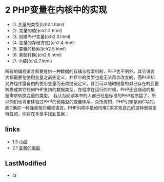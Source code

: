 # 2 PHP变量在内核中的实现

<ul class="catalog">
			<li> [1. 变量的类型](ch2.1.html) </li>
			<li> [2. 变量的值](ch2.2.html) </li>
			<li> [3. 创建PHP变量](ch2.3.html) </li>
			<li> [4. 变量的存储方式](ch2.4.html) </li>
			<li> [5. 变量的检索](ch2.5.html) </li>
			<li> [6. 类型转换](ch2.6.html) </li>
			<li> [7. 小结](ch2.7.html) </li>
		</ul>
所有的编程语言都要提供一种数据的存储与检索机制，PHP也不例外。其它语言大都需要在使用变量之前先定义，并且它的类型也是无法再次改变的，而PHP却允许程序猿自由的使用变量而无须提前定义，甚至可以随时随意的对已存在的变量转换成其它任何PHP支持的数据类型。在程序在运行的时候，PHP还会自动的根据需求转换变量的类型。
我认为阅读本书的人都已经是标准的PHP程序猿了，所以你们也肯定体验过PHP的弱类型的变量体系。众所周知，PHP引擎是用C写的，而C确实一种强类型的编程语言，PHP内核中是如何用C来实现自己的这种弱类型特性的，你将在本章中找到答案！


## links
   * 1.5 [小结](<1.5.md>)
   * 2.1 [变量的类型](<2.1.md>)

## LastModified 
   * $Id$
